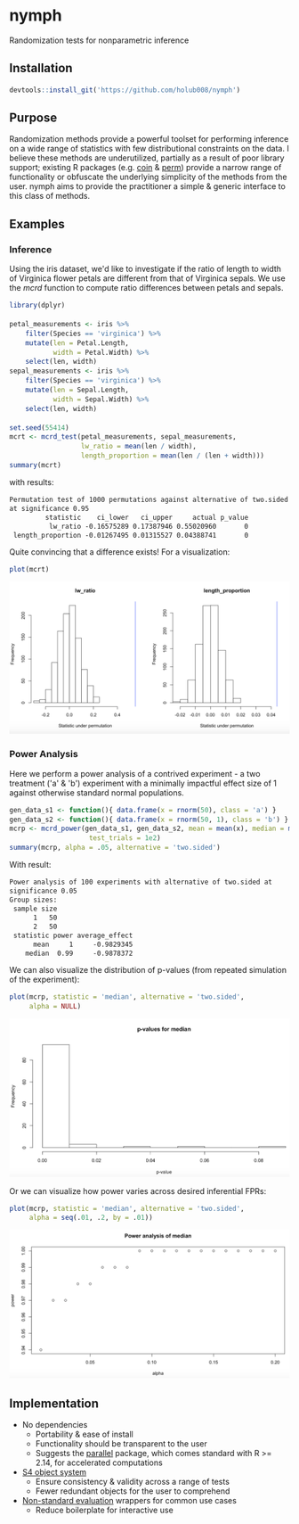 # nymph
Randomization tests for nonparametric inference

## Installation
```R
devtools::install_git('https://github.com/holub008/nymph')
```

## Purpose
Randomization methods provide a powerful toolset for performing inference on a wide range of statistics with few distributional constraints on the data. I believe these methods are underutilized, partially as a result of poor library support; existing R packages (e.g. [coin](https://cran.r-project.org/web/packages/coin/index.html) & [perm](https://cran.r-project.org/web/packages/perm/index.html)) provide a narrow range of functionality or obfuscate the underlying simplicity of the methods from the user. nymph aims to provide the practitioner a simple & generic interface to this class of methods.

## Examples

### Inference
Using the iris dataset, we'd like to investigate if the ratio of length to width of Virginica flower petals are different from that of Virginica sepals. We use the _mcrd_ function to compute ratio differences between petals and sepals.
```R
library(dplyr)

petal_measurements <- iris %>% 
    filter(Species == 'virginica') %>% 
    mutate(len = Petal.Length,
           width = Petal.Width) %>%
    select(len, width)
sepal_measurements <- iris %>% 
    filter(Species == 'virginica') %>% 
    mutate(len = Sepal.Length,
           width = Sepal.Width) %>%
    select(len, width)

set.seed(55414)
mcrt <- mcrd_test(petal_measurements, sepal_measurements, 
                  lw_ratio = mean(len / width),
                  length_proportion = mean(len / (len + width)))
summary(mcrt)
```
with results:
```
Permutation test of 1000 permutations against alternative of two.sided at significance 0.95 
         statistic    ci_lower   ci_upper     actual p_value
          lw_ratio -0.16575289 0.17387946 0.55020960       0
 length_proportion -0.01267495 0.01315527 0.04388741       0
```
Quite convincing that a difference exists! For a visualization:
```R
plot(mcrt)
```
![iris_mcrt](docs/images/iris_mcrt.png)

### Power Analysis
Here we perform a power analysis of a contrived experiment - a two treatment ('a' & 'b') experiment with a minimally impactful effect size of 1 against otherwise standard normal populations.
```R
gen_data_s1 <- function(){ data.frame(x = rnorm(50), class = 'a') }
gen_data_s2 <- function(){ data.frame(x = rnorm(50, 1), class = 'b') }
mcrp <- mcrd_power(gen_data_s1, gen_data_s2, mean = mean(x), median = median(x), 
                    test_trials = 1e2)
summary(mcrp, alpha = .05, alternative = 'two.sided')
```
With result:
```
Power analysis of 100 experiments with alternative of two.sided at significance 0.05 
Group sizes:
 sample size
      1   50
      2   50
 statistic power average_effect
      mean     1     -0.9829345
    median  0.99     -0.9878372
```

We can also visualize the distribution of p-values (from repeated simulation of the experiment):
```R
plot(mcrp, statistic = 'median', alternative = 'two.sided', 
     alpha = NULL)
```
![median_p_dist](docs/images/median_p_dist.png)

Or we can visualize how power varies across desired inferential FPRs:
```R
plot(mcrp, statistic = 'median', alternative = 'two.sided', 
     alpha = seq(.01, .2, by = .01))
```
![median_alpha_v_power](docs/images/median_alpha_v_power.png)

## Implementation
  * No dependencies
    * Portability & ease of install
    * Functionality should be transparent to the user
    * Suggests the [parallel](http://stat.ethz.ch/R-manual/R-devel/library/parallel/doc/parallel.pdf) package, which comes standard with R >= 2.14, for accelerated computations
  * [S4 object system](https://stat.ethz.ch/R-manual/R-devel/library/methods/html/Introduction.html)
    * Ensure consistency & validity across a range of tests
    * Fewer redundant objects for the user to comprehend
  * [Non-standard evaluation](http://developer.r-project.org/nonstandard-eval.pdf) wrappers for common use cases
    * Reduce boilerplate for interactive use
